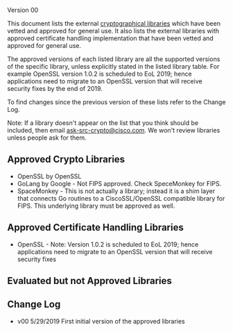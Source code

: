 Version 00 

This document lists the external [cryptographical libraries](#approved-crypto-libraries) which have been vetted and approved for general use. It also lists the external libraries with approved certificate handling implementation that have been vetted and approved for general use. 

The approved versions of each listed library are all the supported versions of the specific library, unless explicitly stated in the listed library table. For example OpenSSL version 1.0.2 is scheduled to EoL 2019; hence applications need to migrate to an OpenSSL version that will receive security fixes by the end of 2019. 

To find changes since the previous version of these lists refer to the Change Log. 

Note: If a library doesn't appear on the list that you think should be included, then email ask-src-crypto@cisco.com. We won't review libraries unless people ask for them. 


Approved Crypto Libraries
--------------------
* OpenSSL by OpenSSL 
* GoLang by Google - Not FIPS approved. Check SpeceMonkey for FIPS.  
* SpaceMonkey - This is not actually a library; instead it is a shim layer that connects Go routines to a CiscoSSL/OpenSSL compatible library for FIPS. This underlying library must be approved as well. 


Approved Certificate Handling Libraries
--------------------
* OpenSSL - Note: Version 1.0.2 is scheduled to EoL 2019; hence applications need to migrate to an OpenSSL version that will receive security fixes


Evaluated but not Approved Libraries
--------------------


Change Log
--------------------

* v00 5/29/2019
  First initial version of the approved libraries
